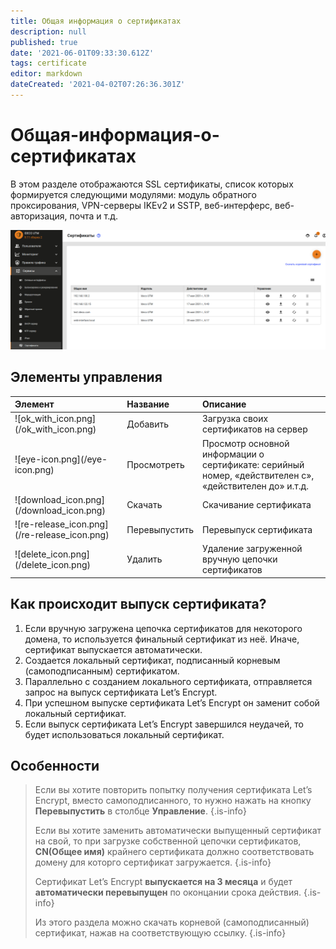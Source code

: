 ```yaml
---
title: Общая информация о сертификатах
description: null
published: true
date: '2021-06-01T09:33:30.612Z'
tags: certificate
editor: markdown
dateCreated: '2021-04-02T07:26:36.301Z'
---
```


# Общая-информация-о-сертификатах

В этом разделе отображаются SSL сертификаты, список которых формируется следующими модулями: модуль обратного проксирования, VPN-серверы IKEv2 и SSTP, веб-интерферс, веб-авторизация, почта и т.д.

![cert9-11.png](../../.gitbook/assets/cert9-11.png)

## Элементы управления

| Элемент | Название | Описание |
| :--- | :--- | :--- |
| !\[ok\_with\_icon.png\]\(/ok\_with\_icon.png\) | Добавить | Загрузка своих сертификатов на сервер |
| !\[eye-icon.png\]\(/eye-icon.png\) | Просмотреть | Просмотр основной информации о сертификате: серийный номер, «действителен с», «действителен до» и.т.д. |
| !\[download\_icon.png\]\(/download\_icon.png\) | Скачать | Скачивание сертификата |
| !\[re-release\_icon.png\]\(/re-release\_icon.png\) | Перевыпустить | Перевыпуск сертификата |
| !\[delete\_icon.png\]\(/delete\_icon.png\) | Удалить | Удаление загруженной вручную цепочки сертификатов |

## Как происходит выпуск сертификата?

1. Если вручную загружена цепочка сертификатов для некоторого домена, то используется финальный сертификат из неё. Иначе, сертификат выпускается автоматически.
2. Создается локальный сертификат, подписанный корневым \(самоподписанным\) сертификатом.
3. Параллельно с созданием локального сертификата, отправляется запрос на выпуск сертификата Let’s Encrypt.
4. При успешном выпуске сертификата Let’s Encrypt он заменит собой локальный сертификат.
5. Если выпуск сертификата Let’s Encrypt завершился неудачей, то будет использоваться локальный сертификат.

## Особенности

> Если вы хотите повторить попытку получения сертификата Let’s Encrypt, вместо самоподписанного, то нужно нажать на кнопку **Перевыпустить** в столбце **Управление**. {.is-info}
>
> Если вы хотите заменить автоматически выпущенный сертификат на свой, то при загрузке собственной цепочки сертификатов, **CN\(Общее имя\)** крайнего сертификата должно соответствовать домену для которго сертификат загружается. {.is-info}
>
> Сертификат Let’s Encrypt **выпускается на 3 месяца** и будет **автоматически перевыпущен** по оконцании срока действия. {.is-info}
>
> Из этого раздела можно скачать корневой \(самоподписанный\) сертификат, нажав на соответствующую ссылку. {.is-info}

